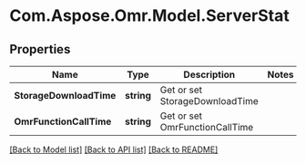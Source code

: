 # Com.Aspose.Omr.Model.ServerStat
## Properties

Name | Type | Description | Notes
------------ | ------------- | ------------- | -------------
**StorageDownloadTime** | **string** | Get or set StorageDownloadTime | 
**OmrFunctionCallTime** | **string** | Get or set OmrFunctionCallTime | 

[[Back to Model list]](../README.md#documentation-for-models) [[Back to API list]](../README.md#documentation-for-api-endpoints) [[Back to README]](../README.md)

